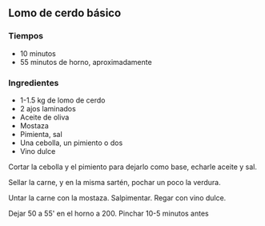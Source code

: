 ## Lomo de cerdo básico

### Tiempos

* 10 minutos
* 55 minutos de horno, aproximadamente

### Ingredientes

* 1-1.5 kg de lomo de cerdo
* 2 ajos laminados
* Aceite de oliva
* Mostaza
* Pimienta, sal
* Una cebolla, un pimiento o dos
* Vino dulce

Cortar la cebolla y el pimiento para dejarlo como base, echarle aceite y sal.

Sellar la carne, y en la misma sartén, pochar un poco la verdura.

Untar la carne con la mostaza. Salpimentar. Regar con vino dulce.

Dejar 50 a 55' en el horno a 200. Pinchar 10-5 minutos antes
